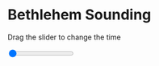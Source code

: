 <h1>Bethlehem Sounding</h1>
<p>Drag the slider to change the time</p>

<div class="slidecontainer">
<input oninput='setImage(this)' class="slider" type="range" min="0" max="6" value="0" step="1" />
<img id='img'/>
</div>

<script>
var img = document.getElementById('img');
var img_array = ['/assets/images/skwt/skd_bet_wrfout_d01_2020-06-19_12:00:00.png',
'/assets/images/skwt/skd_bet_wrfout_d01_2020-06-19_18:00:00.png',
'/assets/images/skwt/skd_bet_wrfout_d01_2020-06-20_00:00:00.png',
'/assets/images/skwt/skd_bet_wrfout_d01_2020-06-20_06:00:00.png',
'/assets/images/skwt/skd_bet_wrfout_d01_2020-06-20_12:00:00.png',
'/assets/images/skwt/skd_bet_wrfout_d01_2020-06-20_18:00:00.png',];
function setImage(obj)
{
        var value = obj.value;
        img.src = img_array[value];

}
</script>
